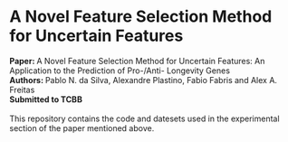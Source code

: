 # A Novel Feature Selection Method for Uncertain Features

<b>Paper: </b>
A Novel Feature Selection Method for Uncertain Features: An Application to the Prediction of Pro-/Anti- Longevity Genes </br>
<b>Authors: </b>
Pablo N. da Silva, Alexandre Plastino, Fabio Fabris and Alex A. Freitas </br>
<b>Submitted to TCBB</b> </br> </br>
This repository contains the code and datesets used in the experimental section of the paper mentioned above.
